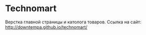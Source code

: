 # Technomart
Верстка главной страницы и католога товаров.
Ссылка на сайт: http://downtempa.github.io/technomart/
